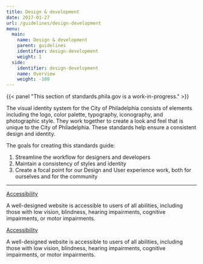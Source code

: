 ```yaml
---
title: Design & development
date: 2017-01-27
url: /guidelines/design-development
menu:
  main:
    name: Design & development
    parent: guidelines
    identifier: design-development
    weight: 1
  side:
    identifier: design-development
    name: Overview
    weight: -100
---
```


{{< panel "This section of standards.phila.gov is a work-in-progress." >}}

The visual identity system for the City of Philadelphia consists of elements including the logo, color palette, typography, iconography, and photographic style. They work together to create a look and feel that is unique to the City of Philadelphia. These standards help ensure a consistent design and identity.

The goals for creating this standards guide:

1. Streamline the workflow for designers and developers
2. Maintain a consistency of styles and identity
3. Create a focal point for our Design and User experience work, both for ourselves and for the community

___


<div class="accordion" data-accordion data-multi-expand="true" data-allow-all-closed="true">
  <div class="accordion-item" data-accordion-item>
    <a href="#" class="accordion-title">Accessibility</a>
    <div class="accordion-content" data-tab-content>
      <p>A well-designed website is accessible to users of all abilities, including those with low vision, blindness, hearing impairments, cognitive impairments, or motor impairments.</p>
    </div>
  </div>
  <div class="accordion-item" data-accordion-item>
    <a href="#" class="accordion-title">Accessibility</a>
    <div class="accordion-content" data-tab-content>
      <p>A well-designed website is accessible to users of all abilities, including those with low vision, blindness, hearing impairments, cognitive impairments, or motor impairments.</p>
    </div>
  </div>
</div>
